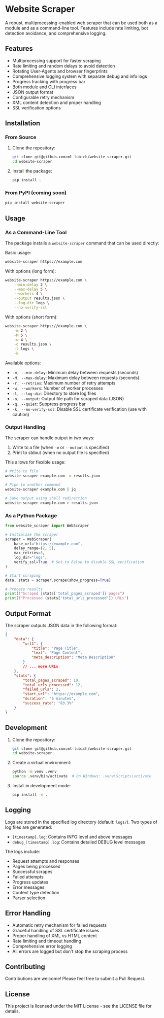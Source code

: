 # Website Scraper

A robust, multiprocessing-enabled web scraper that can be used both as a module and as a command-line tool. Features include rate limiting, bot detection avoidance, and comprehensive logging.

## Features

- Multiprocessing support for faster scraping
- Rate limiting and random delays to avoid detection
- Rotating User-Agents and browser fingerprints
- Comprehensive logging system with separate debug and info logs
- Progress tracking with progress bar
- Both module and CLI interfaces
- JSON output format
- Configurable retry mechanism
- XML content detection and proper handling
- SSL verification options

## Installation

### From Source
1. Clone the repository:
   ```bash
   git clone git@github.com:ml-lubich/website-scraper.git
   cd website-scraper
   ```

2. Install the package:
   ```bash
   pip install .
   ```

### From PyPI (coming soon)
```bash
pip install website-scraper
```

## Usage

### As a Command-Line Tool

The package installs a `website-scraper` command that can be used directly:

Basic usage:
```bash
website-scraper https://example.com
```

With options (long form):
```bash
website-scraper https://example.com \
    --min-delay 2 \
    --max-delay 5 \
    --workers 4 \
    --output results.json \
    --log-dir logs \
    --no-verify-ssl
```

With options (short form):
```bash
website-scraper https://example.com \
    -m 2 \
    -M 5 \
    -w 4 \
    -o results.json \
    -l logs \
    -k
```

Available options:
- `-m, --min-delay`: Minimum delay between requests (seconds)
- `-M, --max-delay`: Maximum delay between requests (seconds)
- `-r, --retries`: Maximum number of retry attempts
- `-w, --workers`: Number of worker processes
- `-l, --log-dir`: Directory to store log files
- `-o, --output`: Output file path for scraped data (JSON)
- `-q, --quiet`: Suppress progress bar
- `-k, --no-verify-ssl`: Disable SSL certificate verification (use with caution)

### Output Handling

The scraper can handle output in two ways:
1. Write to a file (when `-o` or `--output` is specified)
2. Print to stdout (when no output file is specified)

This allows for flexible usage:
```bash
# Write to file
website-scraper example.com -o results.json

# Pipe to another command
website-scraper example.com | jq .

# Save output using shell redirection
website-scraper example.com > results.json
```

### As a Python Package

```python
from website_scraper import WebScraper

# Initialize the scraper
scraper = WebScraper(
    base_url="https://example.com",
    delay_range=(2, 5),
    max_retries=3,
    log_dir="logs",
    verify_ssl=True  # Set to False to disable SSL verification
)

# Start scraping
data, stats = scraper.scrape(show_progress=True)

# Process results
print(f"Scraped {stats['total_pages_scraped']} pages")
print(f"Processed {stats['total_urls_processed']} URLs")
```

## Output Format

The scraper outputs JSON data in the following format:
```json
{
    "data": {
        "url1": {
            "title": "Page Title",
            "text": "Page Content",
            "meta_description": "Meta Description"
        }
        // ... more URLs
    },
    "stats": {
        "total_pages_scraped": 10,
        "total_urls_processed": 12,
        "failed_urls": 2,
        "start_url": "https://example.com",
        "duration": "5 minutes",
        "success_rate": "83.3%"
    }
}
```

## Development

1. Clone the repository:
   ```bash
   git clone git@github.com:ml-lubich/website-scraper.git
   cd website-scraper
   ```

2. Create a virtual environment:
   ```bash
   python -m venv .venv
   source .venv/bin/activate  # On Windows: .venv\Scripts\activate
   ```

3. Install in development mode:
   ```bash
   pip install -e .
   ```

## Logging

Logs are stored in the specified log directory (default: `logs/`). Two types of log files are generated:
- `[timestamp].log`: Contains INFO level and above messages
- `debug_[timestamp].log`: Contains detailed DEBUG level messages

The logs include:
- Request attempts and responses
- Pages being processed
- Successful scrapes
- Failed attempts
- Progress updates
- Error messages
- Content type detection
- Parser selection

## Error Handling

- Automatic retry mechanism for failed requests
- Graceful handling of SSL certificate issues
- Proper handling of XML vs HTML content
- Rate limiting and timeout handling
- Comprehensive error logging
- All errors are logged but don't stop the scraping process

## Contributing

Contributions are welcome! Please feel free to submit a Pull Request.

## License

This project is licensed under the MIT License - see the LICENSE file for details.

